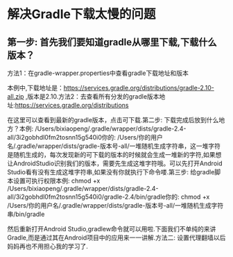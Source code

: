 # 解决Gradle下载太慢的问题

## 第一步: 首先我们要知道gradle从哪里下载,下载什么版本？
方法1：在gradle-wrapper.properties中查看gradle下载地址和版本

本例中,下载地址是：https://services.gradle.org/distributions/gradle-2.10-all.zip ,版本是2.10.方法2：去查看所有分发的gradle版本地址:https://services.gradle.org/distributions

在这里可以查看到最新的gradle版本，点击可下载.第二步: 下载完成后放到什么地方？本例: /Users/bixiaopeng/.gradle/wrapper/dists/gradle-2.4-all/3i2gobhdl0fm2tosnn15g540i0你的: /Users/你的用户名/.gradle/wrapper/dists/gradle-版本号-all/一堆随机生成字符串，这一堆字符是随机生成的，每次发现新的可下载的版本的时候就会生成一堆新的字符,如果想让AndroidStudio识别我们的版本，需要先生成这堆字符哦。可以先打开Android Studio看有没有生成这堆字符串,如果没有你就执行下命令喽.第三步: 给gradle脚本设置可执行权限本例: chmod +x /Users/bixiaopeng/.gradle/wrapper/dists/gradle-2.4-all/3i2gobhdl0fm2tosnn15g540i0/gradle-2.4/bin/gradle你的: chmod +x /Users/你的用户名/.gradle/wrapper/dists/gradle-版本号-all/一堆随机生成字符串/bin/gradle


然后重新打开Android Studio,gradlew命令就可以用啦.下面我们不单纯的来讲Gradle,而是通过其在Android项目中的应用来一一讲解.方法二: 设置代理翻墙以后妈妈再也不用担心我的学习了.
